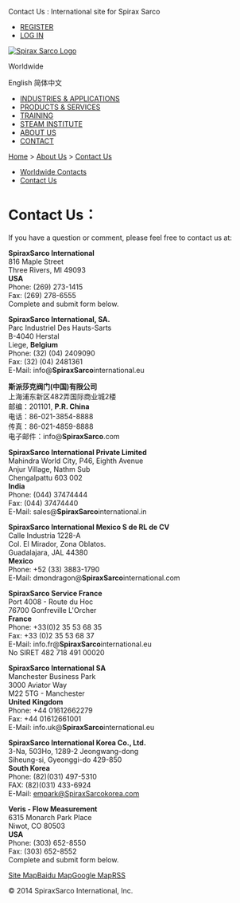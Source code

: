  Contact Us : International site for Spirax Sarco  

-   [REGISTER](/member/index_do.php?fmdo=user&dopost=regnew)
-   [LOG IN](/member/login.php)

[![Spirax Sarco Logo](/skin/en/logo.gif)](/index.htm)

Worldwide

English 简体中文

 

-   [INDUSTRIES & APPLICATIONS](/cn_applications/index.html)
-   [PRODUCTS & SERVICES](/cn_products-services/)
-   [TRAINING](/cn_training/)
-   [STEAM INSTITUTE](/cn_university/)
-   [ABOUT US](/cn_about/)
-   [CONTACT](/en_about/contact.html)

  

[Home](/index.htm) > [About Us](/About_Us/) > [Contact Us](/en_about/contact.html)

-   [Worldwide Contacts](/Worldwide.html)
-   [Contact Us](/en_about/contact.html)

  

# Contact Us：

If you have a question or comment, please feel free to contact us at:

**SpiraxSarco International**  
816 Maple Street  
Three Rivers, MI 49093  
**USA**  
Phone: (269) 273-1415  
Fax: (269) 278-6555  
Complete and submit form below.  

**SpiraxSarco International, SA.**  
Parc Industriel Des Hauts-Sarts  
B-4040 Herstal  
Liege, **Belgium**  
Phone: (32) (04) 2409090  
Fax: (32) (04) 2481361  
E-Mail: info@**SpiraxSarco**international.eu

**斯派莎克阀门(中国)有限公司**  
上海浦东新区482弄国际商业城2楼  
邮编：201101, **P.R. China**  
电话：86-021-3854-8888  
传真：86-021-4859-8888  
电子邮件：info@**SpiraxSarco**.com

**SpiraxSarco International Private Limited**  
Mahindra World City, P46, Eighth Avenue  
Anjur Village, Nathm Sub  
Chengalpattu 603 002  
**India**  
Phone: (044) 37474444  
Fax: (044) 37474440  
E-Mail: sales@**SpiraxSarco**international.in

**SpiraxSarco International Mexico S de RL de CV**  
Calle Industria 1228-A  
Col. El Mirador, Zona Oblatos.  
Guadalajara, JAL 44380  
**Mexico**  
Phone: +52 (33) 3883-1790  
E-Mail: dmondragon@**SpiraxSarco**international.com

**SpiraxSarco Service France**  
Port 4008 - Route du Hoc  
76700 Gonfreville L'Orcher  
**France**  
Phone: +33(0)2 35 53 68 35  
Fax: +33 (0)2 35 53 68 37  
E-Mail: info.fr@**SpiraxSarco**international.eu  
No SIRET 482 718 491 00020

**SpiraxSarco International SA**  
Manchester Business Park  
3000 Aviator Way  
M22 5TG - Manchester  
**United Kingdom**  
Phone: +44 01612662279  
Fax: +44 01612661001  
E-Mail: info.uk@**SpiraxSarco**international.eu

**SpiraxSarco International Korea Co., Ltd.**  
3-Na, 503Ho, 1289-2 Jeongwang-dong  
Siheung-si, Gyeonggi-do 429-850  
**South Korea**  
Phone: (82)(031) 497-5310  
FAX: (82)(031) 433-6924  
E-Mail: empark@SpiraxSarcokorea.com

**Veris - Flow Measurement**  
6315 Monarch Park Place  
Niwot, CO 80503  
**USA**  
Phone: (303) 652-8550  
Fax: (303) 652-8552  
Complete and submit form below.  

[Site Map](/sitemap.html "Site Map")[Baidu Map](/baidu.xml)[Google Map](/google.xml)[RSS](/rss.xml)

© 2014 SpiraxSarco International, Inc.